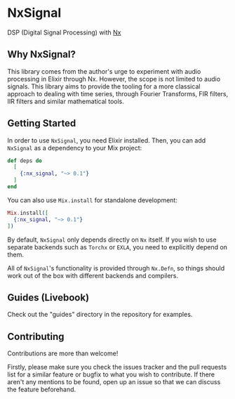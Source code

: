 # NxSignal

DSP (Digital Signal Processing) with [Nx](https://github.com/elixir-nx/nx)

## Why NxSignal?

This library comes from the author's urge to experiment with audio processing in Elixir through Nx.
However, the scope is not limited to audio signals. This library aims to provide the tooling for
a more classical approach to dealing with time series, through Fourier Transforms, FIR filters,
IIR filters and similar mathematical tools.

## Getting Started

In order to use `NxSignal`, you need Elixir installed. Then, you can add `NxSignal` as a dependency
to your Mix project:

```elixir
def deps do
  [
    {:nx_signal, "~> 0.1"}
  ]
end
```

You can also use `Mix.install` for standalone development:

```elixir
Mix.install([
  {:nx_signal, "~> 0.1"}
])
```

By default, `NxSignal` only depends directly on `Nx` itself. If you wish to use separate backends
such as `Torchx` or `EXLA`, you need to explicitly depend on them.

All of `NxSignal`'s functionality is provided through `Nx.Defn`, so things should work out of the
box with different backends and compilers.

## Guides (Livebook)

Check out the "guides" directory in the repository for examples. 

## Contributing

Contributions are more than welcome!

Firstly, please make sure you check the issues tracker and the pull requests list for
a similar feature or bugfix to what you wish to contribute.
If there aren't any mentions to be found, open up an issue so that we can discuss the
feature beforehand.
